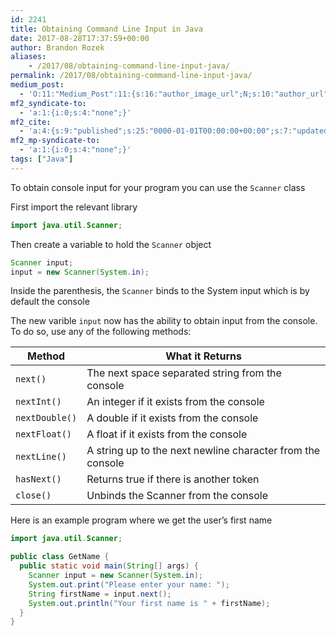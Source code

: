```yaml
---
id: 2241
title: Obtaining Command Line Input in Java
date: 2017-08-28T17:37:59+00:00
author: Brandon Rozek
aliases:
    - /2017/08/obtaining-command-line-input-java/
permalink: /2017/08/obtaining-command-line-input-java/
medium_post:
  - 'O:11:"Medium_Post":11:{s:16:"author_image_url";N;s:10:"author_url";N;s:11:"byline_name";N;s:12:"byline_email";N;s:10:"cross_link";N;s:2:"id";N;s:21:"follower_notification";N;s:7:"license";N;s:14:"publication_id";N;s:6:"status";N;s:3:"url";N;}'
mf2_syndicate-to:
  - 'a:1:{i:0;s:4:"none";}'
mf2_cite:
  - 'a:4:{s:9:"published";s:25:"0000-01-01T00:00:00+00:00";s:7:"updated";s:25:"0000-01-01T00:00:00+00:00";s:8:"category";a:1:{i:0;s:0:"";}s:6:"author";a:0:{}}'
mf2_mp-syndicate-to:
  - 'a:1:{i:0;s:4:"none";}'
tags: ["Java"]
---
```

To obtain console input for your program you can use the `Scanner` class

First import the relevant library

```java
import java.util.Scanner;
```

Then create a variable to hold the `Scanner` object

```java
Scanner input;
input = new Scanner(System.in);
```

Inside the parenthesis, the `Scanner` binds to the System input which is by default the console

The new varible `input` now has the ability to obtain input from the console. To do so, use any of the following methods:

| Method         | What it Returns                                            |
| -------------- | ---------------------------------------------------------- |
| `next()`       | The next space separated string from the console           |
| `nextInt()`    | An integer if it exists from the console                   |
| `nextDouble()` | A double if it exists from the console                     |
| `nextFloat()`  | A float if it exists from the console                      |
| `nextLine()`   | A string up to the next newline character from the console |
| `hasNext()`    | Returns true if there is another token                     |
| `close()`      | Unbinds the Scanner from the console                       |



Here is an example program where we get the user&#8217;s first name

```java
import java.util.Scanner;

public class GetName {
  public static void main(String[] args) {
    Scanner input = new Scanner(System.in);
    System.out.print("Please enter your name: ");
    String firstName = input.next();
    System.out.println("Your first name is " + firstName); 
  }
}
```
